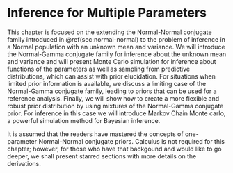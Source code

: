 # Inference for Multiple Parameters

This chapter is focused on the extending the Normal-Normal conjugate family introduced in \@ref(sec:normal-normal) to the problem of inference in a Normal population with an unknown mean and variance.  We will introduce the Normal-Gamma conjugate family for inference about the unknown mean and variance and will present Monte Carlo simulation for inference about functions of the parameters as well as sampling from predictive distributions, which can assist with prior elucidation. For situations when limited prior information is available, we discuss a limiting case of the Normal-Gamma conjugate family, leading to priors that can be used for a reference analysis.  Finally, we will show how to create a more flexible and robust prior distribution by using  mixtures of the  Normal-Gamma conjugate prior.  For inference in this case we will introduce Markov Chain Monte carlo, a powerful simulation method for Bayesian inference.   

It is assumed that the readers have mastered the concepts of one-parameter Normal-Normal conjugate priors. Calculus is not required for this chapter; however, for those who have that backgound and would like to go deeper, we shall present starred sections with more details on the derivations. 
